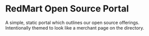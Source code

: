 # RedMart Open Source Portal
A simple, static portal which outlines our open source offerings. Intentionally themed to look like a merchant page on the directory.
